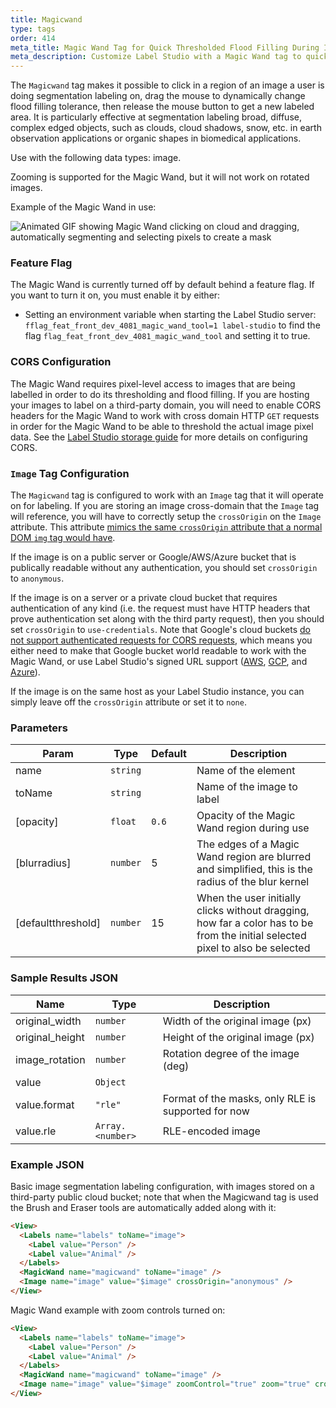 ```yaml
---
title: Magicwand
type: tags
order: 414
meta_title: Magic Wand Tag for Quick Thresholded Flood Filling During Image Segmentation
meta_description: Customize Label Studio with a Magic Wand tag to quickly click and drag to threshold flood fill image areas during image segmentation labeling for machine learning and data science projects.
---
```


The `Magicwand` tag makes it possible to click in a region of an image a user is doing segmentation labeling on, drag the mouse to dynamically change flood filling tolerance, then release the mouse button to get a new labeled area. It is particularly effective at segmentation labeling broad, diffuse, complex edged objects, such as clouds, cloud shadows, snow, etc. in earth observation applications or organic shapes in biomedical applications.

Use with the following data types: image.

Zooming is supported for the Magic Wand, but it will not work on rotated images.

Example of the Magic Wand in use:

![Animated GIF showing Magic Wand clicking on cloud and dragging, automatically segmenting and selecting pixels to create a mask](../images/magicwand_example.gif)

### Feature Flag

The Magic Wand is currently turned off by default behind a feature flag. If you want to turn it on, you must enable it by either:
* Setting an environment variable when starting the Label Studio server: `fflag_feat_front_dev_4081_magic_wand_tool=1 label-studio` to find the flag `flag_feat_front_dev_4081_magic_wand_tool` and setting it to true.

### CORS Configuration

The Magic Wand requires pixel-level access to images that are being labelled in order to do its thresholding and flood filling. If you are hosting your images to label on a third-party domain, you will need to enable CORS headers for the Magic Wand to work with cross domain HTTP `GET` requests in order for the Magic Wand to be able to threshold the actual image pixel data. See the [Label Studio storage guide](../guide/storage.html#Troubleshoot-CORS-and-access-problems) for more details on configuring CORS.

### `Image` Tag Configuration

The `Magicwand` tag is configured to work with an `Image` tag that it will operate on for labeling. If you are storing an image cross-domain that the `Image` tag will reference, you will have to correctly setup the `crossOrigin` on the `Image` attribute. This attribute [mimics the same `crossOrigin` attribute that a normal DOM `img` tag would have](https://developer.mozilla.org/en-US/docs/Web/API/HTMLImageElement/crossOrigin).

If the image is on a public server or Google/AWS/Azure bucket that is publically readable without any authentication, you should set `crossOrigin` to `anonymous`.

If the image is on a server or a private cloud bucket that requires authentication of any kind (i.e. the request must have HTTP headers that prove authentication set along with the third party request), then you should set `crossOrigin` to `use-credentials`. Note that Google's cloud buckets [do not support authenticated requests for CORS requests](https://cloud.google.com/storage/docs/cross-origin#additional_considerations), which means you either need to make that Google bucket world readable to work with the Magic Wand, or use Label Studio's signed URL support ([AWS](../guide/storage.html#Set-up-connection-in-the-Label-Studio-UI), [GCP](../guide/storage.html#Set-up-connection-in-the-Label-Studio-UI-1), and [Azure](../guide/storage.html#Set-up-connection-in-the-Label-Studio-UI-2)).

If the image is on the same host as your Label Studio instance, you can simply leave off the `crossOrigin` attribute or set it to `none`.

### Parameters

| Param | Type | Default | Description |
| --- | --- | --- | --- |
| name | <code>string</code> |  | Name of the element |
| toName | <code>string</code> |  | Name of the image to label |
| [opacity] | <code>float</code> | <code>0.6</code> | Opacity of the Magic Wand region during use |
| [blurradius] | <code>number</code> | 5 | The edges of a Magic Wand region are blurred and simplified, this is the radius of the blur kernel |
| [defaultthreshold] | <code>number</code> | 15 | When the user initially clicks without dragging, how far a color has to be from the initial selected pixel to also be selected |

### Sample Results JSON

| Name | Type | Description |
| --- | --- | --- |
| original_width | <code>number</code> | Width of the original image (px) |
| original_height | <code>number</code> | Height of the original image (px) |
| image_rotation | <code>number</code> | Rotation degree of the image (deg) |
| value | <code>Object</code> |  |
| value.format | <code>&quot;rle&quot;</code> | Format of the masks, only RLE is supported for now |
| value.rle | <code>Array.&lt;number&gt;</code> | RLE-encoded image |

### Example JSON

Basic image segmentation labeling configuration, with images stored on a third-party public cloud bucket; note that when the Magicwand tag is used the Brush and Eraser tools are automatically added along with it:

```html
<View>
  <Labels name="labels" toName="image">
    <Label value="Person" />
    <Label value="Animal" />
  </Labels>
  <MagicWand name="magicwand" toName="image" />
  <Image name="image" value="$image" crossOrigin="anonymous" />
</View>
```

Magic Wand example with zoom controls turned on:

```html
<View>
  <Labels name="labels" toName="image">
    <Label value="Person" />
    <Label value="Animal" />
  </Labels>
  <MagicWand name="magicwand" toName="image" />
  <Image name="image" value="$image" zoomControl="true" zoom="true" crossOrigin="anonymous" />
</View>
```